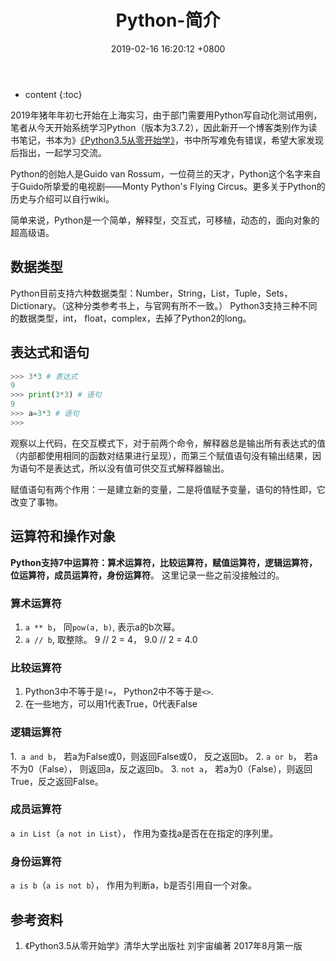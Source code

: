 ﻿---
layout: post
title:  "Python-简介"
date:   2019-02-16 16:20:12 +0800
categories: Python
tags: Python介绍
---

* content
{:toc}

2019年猪年年初七开始在上海实习，由于部门需要用Python写自动化测试用例，笔者从今天开始系统学习Python（版本为3.7.2），因此新开一个博客类别作为读书笔记，书本为》[《Python3.5从零开始学》][1]，书中所写难免有错误，希望大家发现后指出，一起学习交流。

Python的创始人是Guido van Rossum，一位荷兰的天才，Python这个名字来自于Guido所挚爱的电视剧——Monty Python's Flying Circus。更多关于Python的历史与介绍可以自行wiki。

简单来说，Python是一个简单，解释型，交互式，可移植，动态的，面向对象的超高级语。

## 数据类型
Python目前支持六种数据类型：Number，String，List，Tuple，Sets，Dictionary。（这种分类参考书上，与官网有所不一致。）
Python3支持三种不同的数据类型，int， float，complex，去掉了Python2的long。

## 表达式和语句
```python
>>> 3*3 # 表达式
9
>>> print(3*3) # 语句
9
>>> a=3*3 # 语句
>>>
```
观察以上代码，在交互模式下，对于前两个命令，解释器总是输出所有表达式的值（内部都使用相同的函数对结果进行呈现），而第三个赋值语句没有输出结果，因为语句不是表达式，所以没有值可供交互式解释器输出。

赋值语句有两个作用：一是建立新的变量，二是将值赋予变量，语句的特性即，它改变了事物。

## 运算符和操作对象
**Python支持7中运算符：算术运算符，比较运算符，赋值运算符，逻辑运算符，位运算符，成员运算符，身份运算符**。
这里记录一些之前没接触过的。

### 算术运算符
1. `a ** b`， 同`pow(a, b)`, 表示a的b次幂。
2. `a // b`, 取整除。 9 // 2 = 4， 9.0 // 2 = 4.0

### 比较运算符
1. Python3中不等于是`!=`， Python2中不等于是`<>`.
2. 在一些地方，可以用1代表True，0代表False

### 逻辑运算符
1.` a and b`， 若a为False或0，则返回False或0， 反之返回b。
2. `a or b`， 若a不为0（False）， 则返回a，反之返回b。
3. `not a`， 若a为0（False），则返回True，反之返回False。

### 成员运算符
`a in List`（`a not in List`）， 作用为查找a是否在在指定的序列里。

### 身份运算符
`a is b`（`a is not b`）， 作用为判断a，b是否引用自一个对象。

## 参考资料
1. 《Python3.5从零开始学》清华大学出版社 刘宇宙编著 2017年8月第一版


  [1]: https://read.douban.com/ebook/44251703/